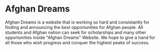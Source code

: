 # Afghan Dreams 
Afghan Dreams is a website that is working so hard and consistantly for finding and announcing the best opportunities for 
Afghan people. All students and Afghan nation can seek for scholarships and many other opportunities inside "Afghan Dreams" Website.
We hope to give a hand for all those who wish progress and conquer the highest peaks of success. 
